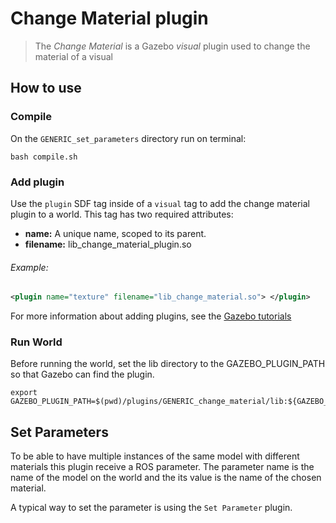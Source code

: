 # Change Material plugin
> The *Change Material* is a Gazebo *visual* plugin used to change the material of a visual

## How to use
### Compile
On the `GENERIC_set_parameters` directory run on terminal:

```
bash compile.sh
```

### Add plugin
Use the `plugin` SDF tag inside of a `visual` tag to add the change material plugin to a world.
This tag has two required attributes:
* **name:** A unique name, scoped to its parent.
* **filename:** lib_change_material_plugin.so

###### Example:
```xml
<plugin name="texture" filename="lib_change_material.so"> </plugin>
```

For more information about adding plugins, see the [Gazebo tutorials](http://gazebosim.org/tutorials?tut=plugins_model&cat=running_the_plugin#RunningthePlugin.)

### Run World
Before running the world, set the lib directory to the GAZEBO_PLUGIN_PATH so that Gazebo can find the plugin.

```
export GAZEBO_PLUGIN_PATH=$(pwd)/plugins/GENERIC_change_material/lib:${GAZEBO_PLUGIN_PATH}
```

## Set Parameters
To be able to have multiple instances of the same model with different materials this plugin receive a ROS parameter. The parameter name is the name of the model on the world and the its value is the name of the chosen material.

A typical way to set the parameter is using the `Set Parameter` plugin.
